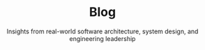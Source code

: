 ---
layout: blog-listing
title: Blog
subtitle: Insights from real-world software architecture, system design, and engineering leadership
description: "Learn from real-world software architecture challenges: system design patterns, AWS optimization, Domain-Driven Design, microservices, and engineering leadership insights."
permalink: /blog.html
---